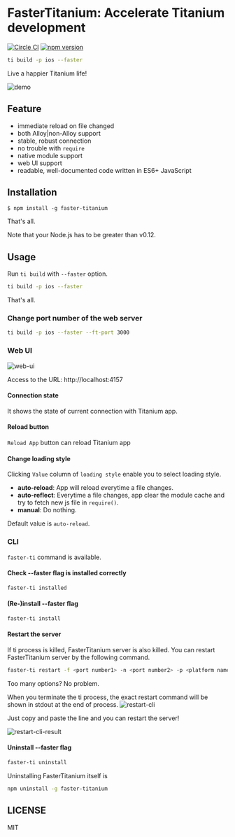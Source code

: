 # FasterTitanium: Accelerate Titanium development
[![Circle CI](https://circleci.com/gh/CureApp/faster-titanium.svg?style=svg&circle-token=659aabd19fe243737c97ddcd9d39f4b509ef34f1)](https://circleci.com/gh/CureApp/faster-titanium)
[![npm version](https://badge.fury.io/js/faster-titanium.svg)](https://badge.fury.io/js/faster-titanium)


```bash
ti build -p ios --faster
```
Live a happier Titanium life!

![demo](https://cureapp.github.io/faster-titanium/demo.gif)

## Feature
- immediate reload on file changed
- both Alloy|non-Alloy support
- stable, robust connection
- no trouble with `require`
- native module support
- web UI support
- readable, well-documented code written in ES6+ JavaScript

## Installation

```
$ npm install -g faster-titanium
```

That's all.

Note that your Node.js has to be greater than v0.12.



## Usage

Run `ti build` with `--faster` option.

```bash
ti build -p ios --faster
```

That's all.

### Change port number of the web server

```bash
ti build -p ios --faster --ft-port 3000
```


### Web UI
![web-ui](https://cureapp.github.io/faster-titanium/web-ui.png)

Access to the URL: http://localhost:4157

#### Connection state
It shows the state of current connection with Titanium app.

#### Reload button
`Reload App` button can reload Titanium app


#### Change loading style
Clicking `Value` column of `loading style` enable you to select loading style.

- **auto-reload**: App will reload everytime a file changes.
- **auto-reflect**: Everytime a file changes, app clear the module cache and try to fetch new js file in `require()`.
- **manual**: Do nothing.

Default value is `auto-reload`.

### CLI

`faster-ti` command is available.

#### Check --faster flag is installed correctly

```bash
faster-ti installed
```

#### (Re-)install --faster flag

```bash
faster-ti install
```

#### Restart the server
If ti process is killed, FasterTitanium server is also killed.
You can restart FasterTitanium server by the following command.

```bash
faster-ti restart -f <port number1> -n <port number2> -p <platform name> [project dir]
```
Too many options? No problem.

When you terminate the ti process, the exact restart command will be shown in stdout at the end of process.
![restart-cli](https://cureapp.github.io/faster-titanium/restart-cli.png)

Just copy and paste the line and you can restart the server!

![restart-cli-result](https://cureapp.github.io/faster-titanium/restart-cli-result.png)



#### Uninstall --faster flag

```bash
faster-ti uninstall
```

Uninstalling FasterTitanium itself is

```bash
npm uninstall -g faster-titanium
```


## LICENSE
MIT
